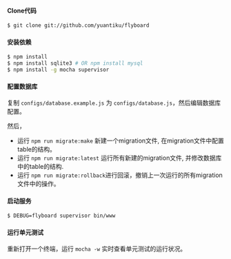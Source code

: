 #### Clone代码

```bash
$ git clone git://github.com/yuantiku/flyboard
```

#### 安装依赖

```bash
$ npm install
$ npm install sqlite3 # OR npm install mysql
$ npm install -g mocha supervisor
```

#### 配置数据库

复制 `configs/database.example.js` 为 `configs/database.js`，然后编辑数据库配置。

然后，

* 运行 `npm run migrate:make` 新建一个migration文件, 在migration文件中配置table的结构。
* 运行 `npm run migrate:latest` 运行所有新建的migration文件, 并修改数据库中的table的结构.
* 运行 `npm run migrate:rollback`进行回滚，撤销上一次运行的所有migration文件中的操作。

#### 启动服务

```bash
$ DEBUG=flyboard supervisor bin/www
```

#### 运行单元测试

重新打开一个终端，运行 `mocha -w` 实时查看单元测试的运行状况。